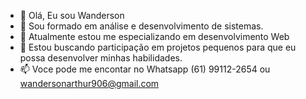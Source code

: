 - 👋 Olá, Eu sou Wanderson 
- 👀 Sou formado em análise e desenvolvimento de sistemas.
- 🌱 Atualmente estou me especializando em desenvolvimento Web
- 💞️ Estou buscando participação em projetos pequenos para que eu possa desenvolver minhas habilidades.
- 📫 Voce pode me encontar no Whatsapp (61) 99112-2654 ou wandersonarthur906@gmail.com

<!---
wandersonf9/wandersonf9 is a ✨ special ✨ repository because its `README.md` (this file) appears on your GitHub profile.
You can click the Preview link to take a look at your changes.
--->
